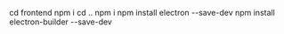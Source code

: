 cd frontend
npm i 
cd ..
npm i
npm install electron --save-dev
npm install electron-builder --save-dev
